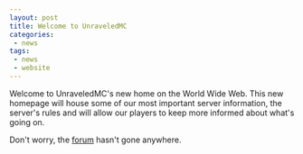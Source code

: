 ```yaml
---
layout: post
title: Welcome to UnraveledMC
categories:
 - news
tags:
 - news
 - website
---
```


Welcome to UnraveledMC's new home on the World Wide Web. This new homepage will house some of our most important server information, the server's rules and will allow our players to keep more informed about what's going on. 

Don't worry, the [forum](https://forum.unraveledmc.com) hasn't gone anywhere. 
